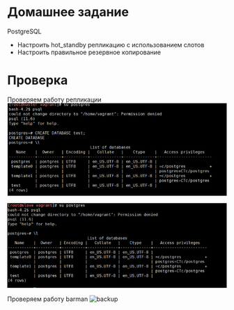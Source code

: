 # Домашнее задание
PostgreSQL
- Настроить hot_standby репликацию с использованием слотов
- Настроить правильное резервное копирование

# Проверка

Проверяем работу репликации
![master](master.png)

![slave](slave.png)

Проверяем работу barman
![backup](backup)
